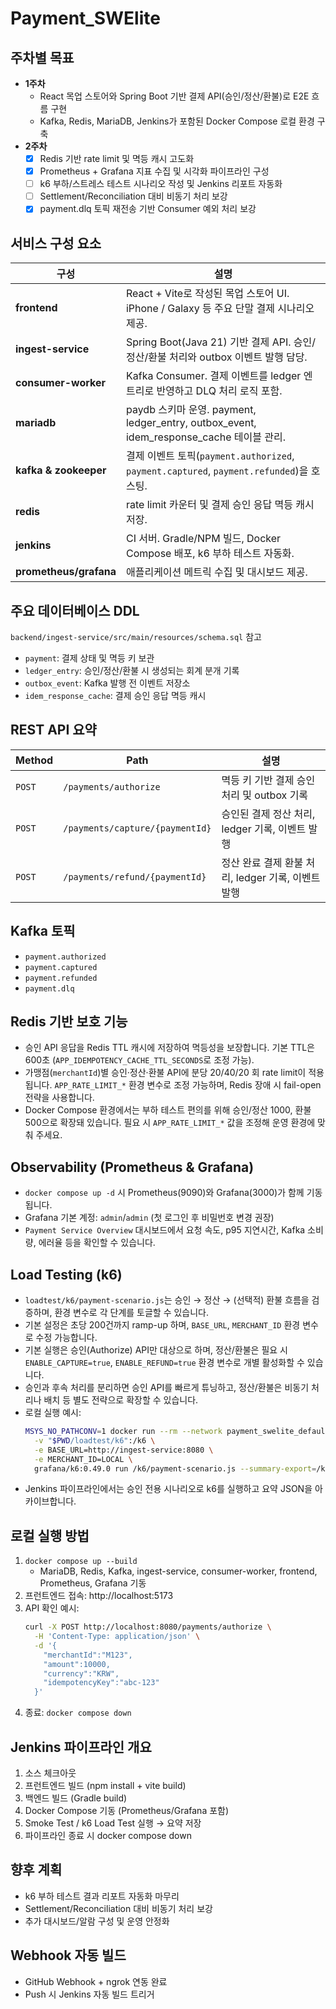 ﻿# Payment_SWElite

## 주차별 목표
- **1주차**
  - React 목업 스토어와 Spring Boot 기반 결제 API(승인/정산/환불)로 E2E 흐름 구현
  - Kafka, Redis, MariaDB, Jenkins가 포함된 Docker Compose 로컬 환경 구축
- **2주차**
  - [x] Redis 기반 rate limit 및 멱등 캐시 고도화
  - [x] Prometheus + Grafana 지표 수집 및 시각화 파이프라인 구성
  - [ ] k6 부하/스트레스 테스트 시나리오 작성 및 Jenkins 리포트 자동화
  - [ ] Settlement/Reconciliation 대비 비동기 처리 보강
  - [x] payment.dlq 토픽 재전송 기반 Consumer 예외 처리 보강

## 서비스 구성 요소
| 구성 | 설명 |
| --- | --- |
| **frontend** | React + Vite로 작성된 목업 스토어 UI. iPhone / Galaxy 등 주요 단말 결제 시나리오 제공. |
| **ingest-service** | Spring Boot(Java 21) 기반 결제 API. 승인/정산/환불 처리와 outbox 이벤트 발행 담당. |
| **consumer-worker** | Kafka Consumer. 결제 이벤트를 ledger 엔트리로 반영하고 DLQ 처리 로직 포함. |
| **mariadb** | paydb 스키마 운영. payment, ledger_entry, outbox_event, idem_response_cache 테이블 관리. |
| **kafka & zookeeper** | 결제 이벤트 토픽(`payment.authorized`, `payment.captured`, `payment.refunded`)을 호스팅. |
| **redis** | rate limit 카운터 및 결제 승인 응답 멱등 캐시 저장. |
| **jenkins** | CI 서버. Gradle/NPM 빌드, Docker Compose 배포, k6 부하 테스트 자동화. |
| **prometheus/grafana** | 애플리케이션 메트릭 수집 및 대시보드 제공. |

## 주요 데이터베이스 DDL
`backend/ingest-service/src/main/resources/schema.sql` 참고
- `payment`: 결제 상태 및 멱등 키 보관
- `ledger_entry`: 승인/정산/환불 시 생성되는 회계 분개 기록
- `outbox_event`: Kafka 발행 전 이벤트 저장소
- `idem_response_cache`: 결제 승인 응답 멱등 캐시

## REST API 요약
| Method | Path | 설명 |
| --- | --- | --- |
| `POST` | `/payments/authorize` | 멱등 키 기반 결제 승인 처리 및 outbox 기록 |
| `POST` | `/payments/capture/{paymentId}` | 승인된 결제 정산 처리, ledger 기록, 이벤트 발행 |
| `POST` | `/payments/refund/{paymentId}` | 정산 완료 결제 환불 처리, ledger 기록, 이벤트 발행 |

## Kafka 토픽
- `payment.authorized`
- `payment.captured`
- `payment.refunded`
- `payment.dlq`

## Redis 기반 보호 기능
- 승인 API 응답을 Redis TTL 캐시에 저장하여 멱등성을 보장합니다. 기본 TTL은 600초 (`APP_IDEMPOTENCY_CACHE_TTL_SECONDS`로 조정 가능).
- 가맹점(`merchantId`)별 승인·정산·환불 API에 분당 20/40/20 회 rate limit이 적용됩니다. `APP_RATE_LIMIT_*` 환경 변수로 조정 가능하며, Redis 장애 시 fail-open 전략을 사용합니다.
- Docker Compose 환경에서는 부하 테스트 편의를 위해 승인/정산 1000, 환불 500으로 확장돼 있습니다. 필요 시 `APP_RATE_LIMIT_*` 값을 조정해 운영 환경에 맞춰 주세요.

## Observability (Prometheus & Grafana)
- `docker compose up -d` 시 Prometheus(9090)와 Grafana(3000)가 함께 기동됩니다.
- Grafana 기본 계정: `admin`/`admin` (첫 로그인 후 비밀번호 변경 권장)
- `Payment Service Overview` 대시보드에서 요청 속도, p95 지연시간, Kafka 소비량, 에러율 등을 확인할 수 있습니다.

## Load Testing (k6)
- `loadtest/k6/payment-scenario.js`는 승인 → 정산 → (선택적) 환불 흐름을 검증하며, 환경 변수로 각 단계를 토글할 수 있습니다.
- 기본 설정은 초당 200건까지 ramp-up 하며, `BASE_URL`, `MERCHANT_ID` 환경 변수로 수정 가능합니다.
- 기본 실행은 승인(Authorize) API만 대상으로 하며, 정산/환불은 필요 시 `ENABLE_CAPTURE=true`, `ENABLE_REFUND=true` 환경 변수로 개별 활성화할 수 있습니다.
- 승인과 후속 처리를 분리하면 승인 API를 빠르게 튜닝하고, 정산/환불은 비동기 처리나 배치 등 별도 전략으로 확장할 수 있습니다.
- 로컬 실행 예시:
  ```bash
  MSYS_NO_PATHCONV=1 docker run --rm --network payment_swelite_default \
    -v "$PWD/loadtest/k6":/k6 \
    -e BASE_URL=http://ingest-service:8080 \
    -e MERCHANT_ID=LOCAL \
    grafana/k6:0.49.0 run /k6/payment-scenario.js --summary-export=/k6/summary.json
  ```
- Jenkins 파이프라인에서는 승인 전용 시나리오로 k6를 실행하고 요약 JSON을 아카이브합니다.

## 로컬 실행 방법
1. `docker compose up --build`
   - MariaDB, Redis, Kafka, ingest-service, consumer-worker, frontend, Prometheus, Grafana 기동
2. 프런트엔드 접속: http://localhost:5173
3. API 확인 예시:
   ```bash
   curl -X POST http://localhost:8080/payments/authorize \
     -H 'Content-Type: application/json' \
     -d '{
       "merchantId":"M123",
       "amount":10000,
       "currency":"KRW",
       "idempotencyKey":"abc-123"
     }'
   ```
4. 종료: `docker compose down`

## Jenkins 파이프라인 개요
1. 소스 체크아웃
2. 프런트엔드 빌드 (npm install + vite build)
3. 백엔드 빌드 (Gradle build)
4. Docker Compose 기동 (Prometheus/Grafana 포함)
5. Smoke Test / k6 Load Test 실행 → 요약 저장
6. 파이프라인 종료 시 docker compose down

## 향후 계획
- k6 부하 테스트 결과 리포트 자동화 마무리
- Settlement/Reconciliation 대비 비동기 처리 보강
- 추가 대시보드/알람 구성 및 운영 안정화

## Webhook 자동 빌드
- GitHub Webhook + ngrok 연동 완료
- Push 시 Jenkins 자동 빌드 트리거